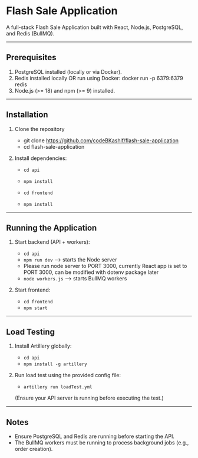 # Flash Sale Application

A full-stack Flash Sale Application built with React, Node.js, PostgreSQL, and Redis (BullMQ).

---

## Prerequisites

1. PostgreSQL installed (locally or via Docker).
2. Redis installed locally OR run using Docker:
   docker run -p 6379:6379 redis
3. Node.js (>= 18) and npm (>= 9) installed.

---

## Installation

1. Clone the repository

   - git clone https://github.com/codeBKashif/flash-sale-application
   - cd flash-sale-application

2. Install dependencies:

   - `cd api`
   - `npm install`

   - `cd frontend`
   - `npm install`

---

## Running the Application

1. Start backend (API + workers):

   - `cd api`
   - `npm run dev` --> starts the Node server
   - Please run node server to PORT 3000, currently React app is set to PORT 3000, can be modified with dotenv package later
   - `node workers.js` --> starts BullMQ workers

2. Start frontend:
   - `cd frontend`
   - `npm start`

---

## Load Testing

1. Install Artillery globally:

   - `cd api`
   - `npm install -g artillery`

2. Run load test using the provided config file:

   - `artillery run loadTest.yml`

   (Ensure your API server is running before executing the test.)

---

## Notes

- Ensure PostgreSQL and Redis are running before starting the API.
- The BullMQ workers must be running to process background jobs (e.g., order creation).
